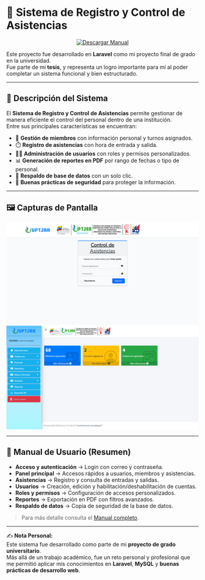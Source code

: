 # 📌 Sistema de Registro y Control de Asistencias

<p align="center">
  <a href="./MANUAL%20DEL%20SISTEMA.pdf">
    <img src="https://img.shields.io/badge/📘 DESCARGAR MANUAL DE USUARIO-blue?style=for-the-badge&logo=adobeacrobatreader" alt="Descargar Manual"/>
  </a>
</p>


Este proyecto fue desarrollado en **Laravel** como mi proyecto final de grado en la universidad.  
Fue parte de mi **tesis**, y representa un logro importante para mí al poder completar un sistema funcional y bien estructurado.

---

## 🚀 Descripción del Sistema

El **Sistema de Registro y Control de Asistencias** permite gestionar de manera eficiente el control del personal dentro de una institución.  
Entre sus principales características se encuentran:

- 👤 **Gestión de miembros** con información personal y turnos asignados.  
- ⏱️ **Registro de asistencias** con hora de entrada y salida.  
- 🧑‍💻 **Administración de usuarios** con roles y permisos personalizados.  
- 📊 **Generación de reportes en PDF** por rango de fechas o tipo de personal.  
- 💾 **Respaldo de base de datos** con un solo clic.  
- 🔐 **Buenas prácticas de seguridad** para proteger la información.  

---

## 🖼️ Capturas de Pantalla

![Login](./screenshots/login.png)  
![Panel Principal](./screenshots/index.png)

---

## 📖 Manual de Usuario (Resumen)

- **Acceso y autenticación** → Login con correo y contraseña.  
- **Panel principal** → Accesos rápidos a usuarios, miembros y asistencias.  
- **Asistencias** → Registro y consulta de entradas y salidas.  
- **Usuarios** → Creación, edición y habilitación/deshabilitación de cuentas.  
- **Roles y permisos** → Configuración de accesos personalizados.  
- **Reportes** → Exportación en PDF con filtros avanzados.  
- **Respaldo de datos** → Copia de seguridad de la base de datos.  

> Para más detalle consulta el [Manual completo](./MANUAL%20DEL%20SISTEMA.pdf).

---

✍️ **Nota Personal:**  
Este sistema fue desarrollado como parte de mi **proyecto de grado universitario**.  
Más allá de un trabajo académico, fue un reto personal y profesional que me permitió aplicar mis conocimientos en **Laravel**, **MySQL** y **buenas prácticas de desarrollo web**.
